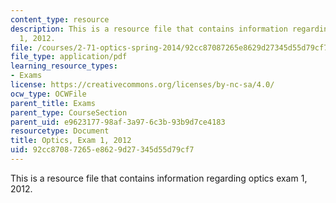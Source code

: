 ```yaml
---
content_type: resource
description: This is a resource file that contains information regarding optics exam
  1, 2012.
file: /courses/2-71-optics-spring-2014/92cc87087265e8629d27345d55d79cf7_MIT2_71S14_s12_quiz1.pdf
file_type: application/pdf
learning_resource_types:
- Exams
license: https://creativecommons.org/licenses/by-nc-sa/4.0/
ocw_type: OCWFile
parent_title: Exams
parent_type: CourseSection
parent_uid: e9623177-98af-3a97-6c3b-93b9d7ce4183
resourcetype: Document
title: Optics, Exam 1, 2012
uid: 92cc8708-7265-e862-9d27-345d55d79cf7
---
```

This is a resource file that contains information regarding optics exam 1, 2012.